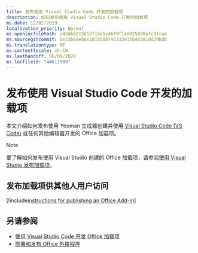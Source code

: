 ```yaml
---
title: 发布使用 Visual Studio Code 开发的加载项
description: 如何发布使用 Visual Studio Code 开发的加载项
ms.date: 12/02/2019
localization_priority: Normal
ms.openlocfilehash: a42db9215652f15b5c4bf9f1ad025898afc8fca4
ms.sourcegitcommit: be23b68eb661015508797333915b44381dd29bdb
ms.translationtype: MT
ms.contentlocale: zh-CN
ms.lasthandoff: 06/08/2020
ms.locfileid: "44611909"
---
```

# <a name="publish-an-add-in-developed-with-visual-studio-code"></a>发布使用 Visual Studio Code 开发的加载项

本文介绍如何发布使用 Yeoman 生成器创建并使用 [Visual Studio Code (VS Code)](https://code.visualstudio.com) 或任何其他编辑器开发的 Office 加载项。

> [!NOTE]
> 要了解如何发布使用 Visual Studio 创建的 Office 加载项，请参阅[使用 Visual Studio 发布加载项](package-your-add-in-using-visual-studio.md)。

## <a name="publishing-an-add-in-for-other-users-to-access"></a>发布加载项供其他人用户访问

[!include[instructions for publishing an Office Add-in](../includes/publish-add-in.md)]

## <a name="see-also"></a>另请参阅

- [使用 Visual Studio Code 开发 Office 加载项](../develop/develop-add-ins-vscode.md)
- [部署和发布 Office 外接程序](../publish/publish.md)
